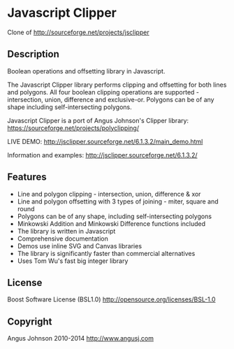 Javascript Clipper
=========

Clone of http://sourceforge.net/projects/jsclipper

Description
---------

Boolean operations and offsetting library in Javascript.

The Javascript Clipper library performs clipping and offsetting for both lines and polygons. All four boolean clipping operations are supported - intersection, union, difference and exclusive-or. Polygons can be of any shape including self-intersecting polygons.

Javascript Clipper is a port of Angus Johnson's Clipper library: https://sourceforge.net/projects/polyclipping/

LIVE DEMO: http://jsclipper.sourceforge.net/6.1.3.2/main_demo.html

Information and examples:
http://jsclipper.sourceforge.net/6.1.3.2/

Features
---------
* Line and polygon clipping - intersection, union, difference & xor
* Line and polygon offsetting with 3 types of joining - miter, square and round
* Polygons can be of any shape, including self-intersecting polygons
* Minkowski Addition and Minkowski Difference functions included
* The library is written in Javascript
* Comprehensive documentation
* Demos use inline SVG and Canvas libraries
* The library is significantly faster than commercial alternatives
* Uses Tom Wu's fast big integer library

License
---------
Boost Software License (BSL1.0) http://opensource.org/licenses/BSL-1.0

Copyright
---------
Angus Johnson 2010-2014 http://www.angusj.com  
